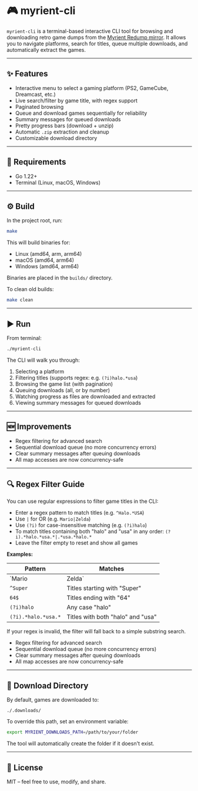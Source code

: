 # 🎮 myrient-cli

`myrient-cli` is a terminal-based interactive CLI tool for browsing and downloading retro game dumps from the [Myrient Redump mirror](https://myrient.erista.me/files/Redump/). It allows you to navigate platforms, search for titles, queue multiple downloads, and automatically extract the games.

---

## ✨ Features

- Interactive menu to select a gaming platform (PS2, GameCube, Dreamcast, etc.)
- Live search/filter by game title, with regex support
- Paginated browsing
- Queue and download games sequentially for reliability
- Summary messages for queued downloads
- Pretty progress bars (download + unzip)
- Automatic `.zip` extraction and cleanup
- Customizable download directory

---

## 🧰 Requirements

- Go 1.22+
- Terminal (Linux, macOS, Windows)

---

## ⚙️ Build

In the project root, run:

```bash
make
```

This will build binaries for:

- Linux (amd64, arm, arm64)
- macOS (amd64, arm64)
- Windows (amd64, arm64)

Binaries are placed in the `builds/` directory.

To clean old builds:

```bash
make clean
```

---

## ▶️ Run

From terminal:

```bash
./myrient-cli
```

The CLI will walk you through:

1. Selecting a platform
2. Filtering titles (supports regex: e.g. `(?i)halo.*usa`)
3. Browsing the game list (with pagination)
4. Queuing downloads (all, or by number)
5. Watching progress as files are downloaded and extracted
6. Viewing summary messages for queued downloads
---

## 🆕 Improvements
- Regex filtering for advanced search
- Sequential download queue (no more concurrency errors)
- Clear summary messages after queuing downloads
- All map accesses are now concurrency-safe

---

## 🔍 Regex Filter Guide

You can use regular expressions to filter game titles in the CLI:

- Enter a regex pattern to match titles (e.g. `^Halo.*USA`)
- Use `|` for OR (e.g. `Mario|Zelda`)
- Use `(?i)` for case-insensitive matching (e.g. `(?i)halo`)
- To match titles containing both "halo" and "usa" in any order: `(?i).*halo.*usa.*|.*usa.*halo.*`
- Leave the filter empty to reset and show all games

**Examples:**

| Pattern                | Matches                        |
|------------------------|--------------------------------|
| `Mario|Zelda`          | Titles with "Mario" or "Zelda" |
| `^Super`               | Titles starting with "Super"   |
| `64$`                  | Titles ending with "64"        |
| `(?i)halo`             | Any case "halo"                |
| `(?i).*halo.*usa.*`    | Titles with both "halo" and "usa" |

If your regex is invalid, the filter will fall back to a simple substring search.

- Regex filtering for advanced search
- Sequential download queue (no more concurrency errors)
- Clear summary messages after queuing downloads
- All map accesses are now concurrency-safe

---

## 📁 Download Directory

By default, games are downloaded to:

```
./.downloads/
```

To override this path, set an environment variable:

```bash
export MYRIENT_DOWNLOADS_PATH=/path/to/your/folder
```

The tool will automatically create the folder if it doesn't exist.

---

## 📄 License

MIT – feel free to use, modify, and share.

